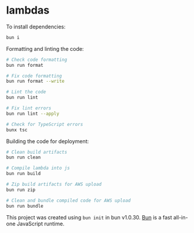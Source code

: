 # lambdas

To install dependencies:

```bash
bun i
```

Formatting and linting the code:

```bash
# Check code formatting
bun run format

# Fix code formatting
bun run format --write

# Lint the code
bun run lint

# Fix lint errors
bun run lint --apply

# Check for TypeScript errors
bunx tsc

```

Building the code for deployment:

```bash
# Clean build artifacts
bun run clean

# Compile lambda into js
bun run build

# Zip build artifacts for AWS upload
bun run zip

# Clean and bundle compiled code for AWS upload
bun run bundle
```

This project was created using `bun init` in bun v1.0.30. [Bun](https://bun.sh) is a fast all-in-one JavaScript runtime.
